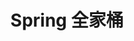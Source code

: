 ---
title: Spring 全家桶
description: Spring、Spring MVC、Spring Boot、Spring Cloud、Spring Data等
image: spring.jpg

# Badge style
style:
    background: "#6eb141"
    color: "#fff"
---